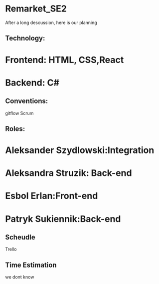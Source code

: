 # Remarket_SE2
After a long descussion, here is our planning

## Technology:
# Frontend: HTML, CSS,React
# Backend: C#


## Conventions:
gitflow
Scrum

## Roles:
# Aleksander Szydlowski:Integration
# Aleksandra Struzik: Back-end
# Esbol Erlan:Front-end
# Patryk Sukiennik:Back-end


## Scheudle
Trello

## Time Estimation
we dont know




